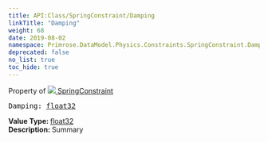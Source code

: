```yaml
---
title: API:Class/SpringConstraint/Damping
linkTitle: "Damping"
weight: 68
date: 2019-08-02
namespace: Primrose.DataModel.Physics.Constraints.SpringConstraint.Damping
deprecated: false
no_list: true
toc_hide: true
---
```

Property of <a href="/docs/api-reference/Class/SpringConstraint"><img src="/icons/silk/axle.png"/>&nbsp;SpringConstraint</a>
<pre class="method-declaration">
Damping: <a class="type" href="/docs/api-reference/System/Primitives#single">float32</a></pre>
<b>Value Type: </b>
<a class="type" href="/docs/api-reference/System/Primitives#single">float32</a>
<br/>
<b>Description: </b>
Summary


